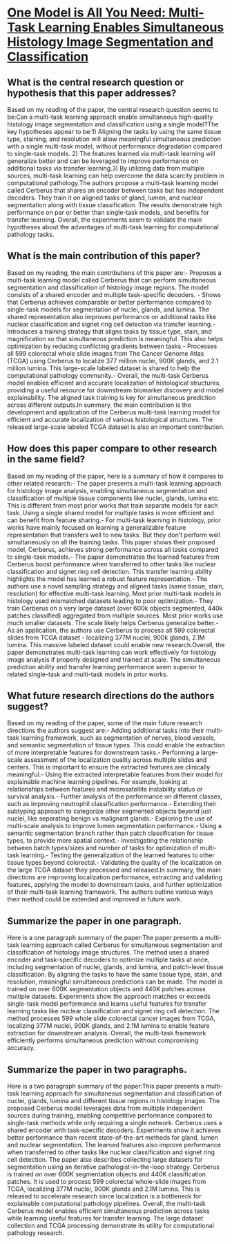# [One Model is All You Need: Multi-Task Learning Enables Simultaneous   Histology Image Segmentation and Classification](https://arxiv.org/abs/2203.00077)

## What is the central research question or hypothesis that this paper addresses?

Based on my reading of the paper, the central research question seems to be:Can a multi-task learning approach enable simultaneous high-quality histology image segmentation and classification using a single model?The key hypotheses appear to be:1) Aligning the tasks by using the same tissue type, staining, and resolution will allow meaningful simultaneous prediction with a single multi-task model, without performance degradation compared to single-task models. 2) The features learned via multi-task learning will generalize better and can be leveraged to improve performance on additional tasks via transfer learning.3) By utilizing data from multiple sources, multi-task learning can help overcome the data scarcity problem in computational pathology.The authors propose a multi-task learning model called Cerberus that shares an encoder between tasks but has independent decoders. They train it on aligned tasks of gland, lumen, and nuclear segmentation along with tissue classification. The results demonstrate high performance on par or better than single-task models, and benefits for transfer learning. Overall, the experiments seem to validate the main hypotheses about the advantages of multi-task learning for computational pathology tasks.


## What is the main contribution of this paper?

Based on my reading, the main contributions of this paper are:- Proposes a multi-task learning model called Cerberus that can perform simultaneous segmentation and classification of histology image regions. The model consists of a shared encoder and multiple task-specific decoders. - Shows that Cerberus achieves comparable or better performance compared to single-task models for segmentation of nuclei, glands, and lumina. The shared representation also improves performance on additional tasks like nuclear classification and signet ring cell detection via transfer learning.- Introduces a training strategy that aligns tasks by tissue type, stain, and magnification so that simultaneous prediction is meaningful. This also helps optimization by reducing conflicting gradients between tasks.- Processes all 599 colorectal whole slide images from The Cancer Genome Atlas (TCGA) using Cerberus to localize 377 million nuclei, 900K glands, and 2.1 million lumina. This large-scale labeled dataset is shared to help the computational pathology community.- Overall, the multi-task Cerberus model enables efficient and accurate localization of histological structures, providing a useful resource for downstream biomarker discovery and model explainability. The aligned task training is key for simultaneous prediction across different outputs.In summary, the main contribution is the development and application of the Cerberus multi-task learning model for efficient and accurate localization of various histological structures. The released large-scale labeled TCGA dataset is also an important contribution.


## How does this paper compare to other research in the same field?

Based on my reading of the paper, here is a summary of how it compares to other related research:- The paper presents a multi-task learning approach for histology image analysis, enabling simultaneous segmentation and classification of multiple tissue components like nuclei, glands, lumina etc. This is different from most prior works that train separate models for each task. Using a single shared model for multiple tasks is more efficient and can benefit from feature sharing.- For multi-task learning in histology, prior works have mainly focused on learning a generalizable feature representation that transfers well to new tasks. But they don't perform well simultaneously on all the training tasks. This paper shows their proposed model, Cerberus, achieves strong performance across all tasks compared to single-task models.- The paper demonstrates the learned features from Cerberus boost performance when transferred to other tasks like nuclear classification and signet ring cell detection. This transfer learning ability highlights the model has learned a robust feature representation.- The authors use a novel sampling strategy and aligned tasks (same tissue, stain, resolution) for effective multi-task learning. Most prior multi-task models in histology used mismatched datasets leading to poor optimization.- They train Cerberus on a very large dataset (over 600k objects segmented, 440k patches classified) aggregated from multiple sources. Most prior works use much smaller datasets. The scale likely helps Cerberus generalize better.- As an application, the authors use Cerberus to process all 599 colorectal slides from TCGA dataset - localizing 377M nuclei, 900k glands, 2.1M lumina. This massive labeled dataset could enable new research.Overall, the paper demonstrates multi-task learning can work effectively for histology image analysis if properly designed and trained at scale. The simultaneous prediction ability and transfer learning performance seem superior to related single-task and multi-task models in prior works.


## What future research directions do the authors suggest?

Based on my reading of the paper, some of the main future research directions the authors suggest are:- Adding additional tasks into their multi-task learning framework, such as segmentation of nerves, blood vessels, and semantic segmentation of tissue types. This could enable the extraction of more interpretable features for downstream tasks.- Performing a large-scale assessment of the localization quality across multiple slides and centers. This is important to ensure the extracted features are clinically meaningful.- Using the extracted interpretable features from their model for explainable machine learning pipelines. For example, looking at relationships between features and microsatellite instability status or survival analysis.- Further analysis of the performance on different classes, such as improving neutrophil classification performance.- Extending their subtyping approach to categorize other segmented objects beyond just nuclei, like separating benign vs malignant glands.- Exploring the use of multi-scale analysis to improve lumen segmentation performance.- Using a semantic segmentation branch rather than patch classification for tissue types, to provide more spatial context.- Investigating the relationship between batch types/sizes and number of tasks for optimization of multi-task learning.- Testing the generalization of the learned features to other tissue types beyond colorectal.- Validating the quality of the localization on the large TCGA dataset they processed and released.In summary, the main directions are improving localization performance, extracting and validating features, applying the model to downstream tasks, and further optimization of their multi-task learning framework. The authors outline various ways their method could be extended and improved in future work.


## Summarize the paper in one paragraph.

Here is a one paragraph summary of the paper:The paper presents a multi-task learning approach called Cerberus for simultaneous segmentation and classification of histology image structures. The method uses a shared encoder and task-specific decoders to optimize multiple tasks at once, including segmentation of nuclei, glands, and lumina, and patch-level tissue classification. By aligning the tasks to have the same tissue type, stain, and resolution, meaningful simultaneous predictions can be made. The model is trained on over 600K segmentation objects and 440K patches across multiple datasets. Experiments show the approach matches or exceeds single-task model performance and learns useful features for transfer learning tasks like nuclear classification and signet ring cell detection. The method processes 599 whole slide colorectal cancer images from TCGA, localizing 377M nuclei, 900K glands, and 2.1M lumina to enable feature extraction for downstream analysis. Overall, the multi-task framework efficiently performs simultaneous prediction without compromising accuracy.


## Summarize the paper in two paragraphs.

Here is a two paragraph summary of the paper:This paper presents a multi-task learning approach for simultaneous segmentation and classification of nuclei, glands, lumina and different tissue regions in histology images. The proposed Cerberus model leverages data from multiple independent sources during training, enabling competitive performance compared to single-task methods while only requiring a single network. Cerberus uses a shared encoder with task-specific decoders. Experiments show it achieves better performance than recent state-of-the-art methods for gland, lumen and nuclear segmentation. The learned features also improve performance when transferred to other tasks like nuclear classification and signet ring cell detection. The paper also describes collecting large datasets for segmentation using an iterative pathologist-in-the-loop strategy. Cerberus is trained on over 600K segmentation objects and 440K classification patches. It is used to process 599 colorectal whole-slide images from TCGA, localizing 377M nuclei, 900K glands and 2.1M lumina. This is released to accelerate research since localization is a bottleneck for explainable computational pathology pipelines. Overall, the multi-task Cerberus model enables efficient simultaneous prediction across tasks while learning useful features for transfer learning. The large dataset collection and TCGA processing demonstrate its utility for computational pathology research.
